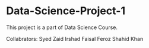 # Data-Science-Project-1
This project is a part of Data Science Course.

Collabrators:
Syed Zaid Irshad
Faisal Feroz
Shahid Khan
